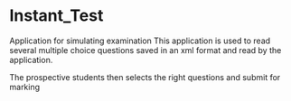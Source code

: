 Instant_Test
============

Application for simulating examination
This application is used to read several multiple choice questions saved in an xml format and read by the application.

  The prospective students then selects the right questions and submit for marking
